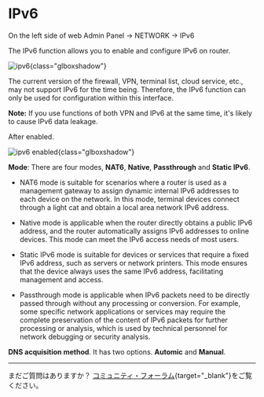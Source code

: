 # IPv6

On the left side of web Admin Panel -> NETWORK -> IPv6

The IPv6 function allows you to enable and configure IPv6 on router.

![ipv6](https://static.gl-inet.com/docs/router/en/4/tutorials/ipv6/ipv6_page.png){class="glboxshadow"}

The current version of the firewall, VPN, terminal list, cloud service, etc., may not support IPv6 for the time being. Therefore, the IPv6 function can only be used for configuration within this interface.

**Note:** If you use functions of both VPN and IPv6 at the same time, it's likely to cause IPv6 data leakage.

After enabled.

![ipv6 enabled](https://static.gl-inet.com/docs/router/en/4/tutorials/ipv6/ipv6_enabled.png){class="glboxshadow"}

**Mode**: There are four modes, **NAT6**, **Native**, **Passthrough** and **Static IPv6**.

- NAT6 mode is suitable for scenarios where a router is used as a management gateway to assign dynamic internal IPv6 addresses to each device on the network. In this mode, terminal devices connect through a light cat and obtain a local area network IPv6 address.

- Native mode is applicable when the router directly obtains a public IPv6 address, and the router automatically assigns IPv6 addresses to online devices. This mode can meet the IPv6 access needs of most users.

- Static IPv6 mode is suitable for devices or services that require a fixed IPv6 address, such as servers or network printers. This mode ensures that the device always uses the same IPv6 address, facilitating management and access.

- Passthrough mode is applicable when IPv6 packets need to be directly passed through without any processing or conversion. For example, some specific network applications or services may require the complete preservation of the content of IPv6 packets for further processing or analysis, which is used by technical personnel for network debugging or security analysis.


**DNS acquisition method**. It has two options. **Automic** and **Manual**.


---

まだご質問はありますか？ [コミュニティ・フォーラム](https://forum.gl-inet.com){target="_blank"}をご覧ください。
